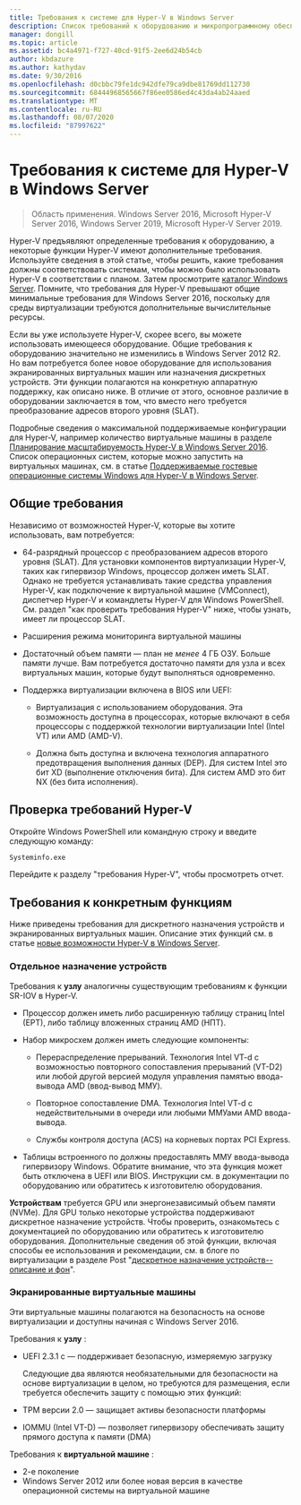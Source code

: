 ```yaml
---
title: Требования к системе для Hyper-V в Windows Server
description: Список требований к оборудованию и микропрограммному обеспечению для Hyper-V в Windows Server
manager: dongill
ms.topic: article
ms.assetid: bc4a4971-f727-40cd-91f5-2ee6d24b54cb
author: kbdazure
ms.author: kathydav
ms.date: 9/30/2016
ms.openlocfilehash: d0cbbc79fe1dc942dfe79ca9dbe81769dd112730
ms.sourcegitcommit: 68444968565667f86ee0586ed4c43da4ab24aaed
ms.translationtype: MT
ms.contentlocale: ru-RU
ms.lasthandoff: 08/07/2020
ms.locfileid: "87997622"
---
```

# <a name="system-requirements-for-hyper-v-on-windows-server"></a>Требования к системе для Hyper-V в Windows Server

>Область применения. Windows Server 2016, Microsoft Hyper-V Server 2016, Windows Server 2019, Microsoft Hyper-V Server 2019.

Hyper-V предъявляют определенные требования к оборудованию, а некоторые функции Hyper-V имеют дополнительные требования. Используйте сведения в этой статье, чтобы решить, какие требования должны соответствовать системам, чтобы можно было использовать Hyper-V в соответствии с планом. Затем просмотрите [каталог Windows Server](https://www.windowsservercatalog.com/). Помните, что требования для Hyper-V превышают общие минимальные требования для Windows Server 2016, поскольку для среды виртуализации требуются дополнительные вычислительные ресурсы.

Если вы уже используете Hyper-V, скорее всего, вы можете использовать имеющееся оборудование. Общие требования к оборудованию значительно не изменились в Windows Server 2012 R2.  Но вам потребуется более новое оборудование для использования экранированных виртуальных машин или назначения дискретных устройств. Эти функции полагаются на конкретную аппаратную поддержку, как описано ниже. В отличие от этого, основное различие в оборудовании заключается в том, что вместо него требуется преобразование адресов второго уровня (SLAT).

Подробные сведения о максимальной поддерживаемые конфигурации для Hyper-V, например количество виртуальные машины в разделе [Планирование масштабируемость Hyper-V в Windows Server 2016](./plan/plan-hyper-v-scalability-in-windows-server.md). Список операционных систем, которые можно запустить на виртуальных машинах, см. в статье [Поддерживаемые гостевые операционные системы Windows для Hyper-V в Windows Server](Supported-Windows-guest-operating-systems-for-Hyper-V-on-Windows.md).

## <a name="general-requirements"></a>Общие требования

Независимо от возможностей Hyper-V, которые вы хотите использовать, вам потребуется:

- 64-разрядный процессор с преобразованием адресов второго уровня (SLAT). Для установки компонентов виртуализации Hyper-V, таких как гипервизор Windows, процессор должен иметь SLAT. Однако не требуется устанавливать такие средства управления Hyper-V, как подключение к виртуальной машине (VMConnect), диспетчер Hyper-V и командлеты Hyper-V для Windows PowerShell. См. раздел "как проверить требования Hyper-V" ниже, чтобы узнать, имеет ли процессор SLAT.

- Расширения режима мониторинга виртуальной машины

- Достаточный объем памяти — план не *менее* 4 ГБ ОЗУ. Больше памяти лучше. Вам потребуется достаточно памяти для узла и всех виртуальных машин, которые будут выполняться одновременно.

- Поддержка виртуализации включена в BIOS или UEFI:

  - Виртуализация с использованием оборудования. Эта возможность доступна в процессорах, которые включают в себя процессоры с поддержкой технологии виртуализации Intel (Intel VT) или AMD (AMD-V).

  - Должна быть доступна и включена технология аппаратного предотвращения выполнения данных (DEP). Для систем Intel это бит XD (выполнение отключения бита). Для систем AMD это бит NX (без бита исполнения).

## <a name="how-to-check-for-hyper-v-requirements"></a>Проверка требований Hyper-V

Откройте Windows PowerShell или командную строку и введите следующую команду:

```cmd
Systeminfo.exe
```

Перейдите к разделу "требования Hyper-V", чтобы просмотреть отчет.

## <a name="requirements-for-specific-features"></a>Требования к конкретным функциям

Ниже приведены требования для дискретного назначения устройств и экранированных виртуальных машин. Описание этих функций см. в статье [новые возможности Hyper-V в Windows Server](What-s-new-in-Hyper-V-on-Windows.md).

### <a name="discrete-device-assignment"></a>Отдельное назначение устройств

Требования к **узлу** аналогичны существующим требованиям к функции SR-IOV в Hyper-V.

- Процессор должен иметь либо расширенную таблицу страниц Intel (EPT), либо таблицу вложенных страниц AMD (НПТ).

- Набор микросхем должен иметь следующие компоненты:

  - Перераспределение прерываний. Технология Intel VT-d с возможностью повторного сопоставления прерываний (VT-D2) или любой другой версией модуля управления памятью ввода-вывода AMD (ввод-вывод ММУ).

  - Повторное сопоставление DMA. Технология Intel VT-d с недействительными в очереди или любыми ММУами AMD ввода-вывода.

  - Службы контроля доступа (ACS) на корневых портах PCI Express.

- Таблицы встроенного по должны предоставлять ММУ ввода-вывода гипервизору Windows. Обратите внимание, что эта функция может быть отключена в UEFI или BIOS. Инструкции см. в документации по оборудованию или обратитесь к изготовителю оборудования.

**Устройствам** требуется GPU или энергонезависимый объем памяти (NVMe). Для GPU только некоторые устройства поддерживают дискретное назначение устройств. Чтобы проверить, ознакомьтесь с документацией по оборудованию или обратитесь к изготовителю оборудования. Дополнительные сведения об этой функции, включая способы ее использования и рекомендации, см. в блоге по виртуализации в разделе Post "[дискретное назначение устройств--описание и фон](https://blogs.technet.com/b/virtualization/archive/2015/11/19/discrete-device-assignment.aspx)".

### <a name="shielded-virtual-machines"></a>Экранированные виртуальные машины

Эти виртуальные машины полагаются на безопасность на основе виртуализации и доступны начиная с Windows Server 2016.

Требования к **узлу** :

- UEFI 2.3.1 c — поддерживает безопасную, измеряемую загрузку

  Следующие два являются необязательными для безопасности на основе виртуализации в целом, но требуются для размещения, если требуется обеспечить защиту с помощью этих функций:

- TPM версии 2.0 — защищает активы безопасности платформы
- IOMMU (Intel VT-D) — позволяет гипервизору обеспечивать защиту прямого доступа к памяти (DMA)

Требования к **виртуальной машине** :

- 2-е поколение
- Windows Server 2012 или более новая версия в качестве операционной системы на виртуальной машине